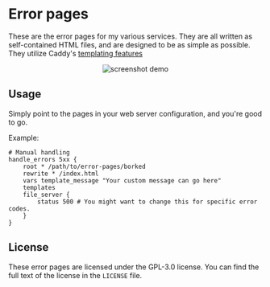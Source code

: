 # Error pages
These are the error pages for my various services. They are all written as self-contained HTML files, and are designed to be as simple as possible. They utilize Caddy's [templating features](https://caddyserver.com/docs/caddyfile/directives/templates)

<div align="center">
    <!-- ![screenshot](https://github.com/user-attachments/assets/94e44ec7-8cd4-4b7e-9a73-8c134eab9a60) -->
    <img src="https://github.com/user-attachments/assets/94e44ec7-8cd4-4b7e-9a73-8c134eab9a60" alt="screenshot demo">
</div>

## Usage
Simply point to the pages in your web server configuration, and you're good to go.

Example:
```Caddyfile
# Manual handling
handle_errors 5xx {
    root * /path/to/error-pages/borked
    rewrite * /index.html
    vars template_message "Your custom message can go here"
    templates
    file_server {
        status 500 # You might want to change this for specific error codes.
    }
}
```

## License
These error pages are licensed under the GPL-3.0 license. You can find the full text of the license in the `LICENSE` file.
